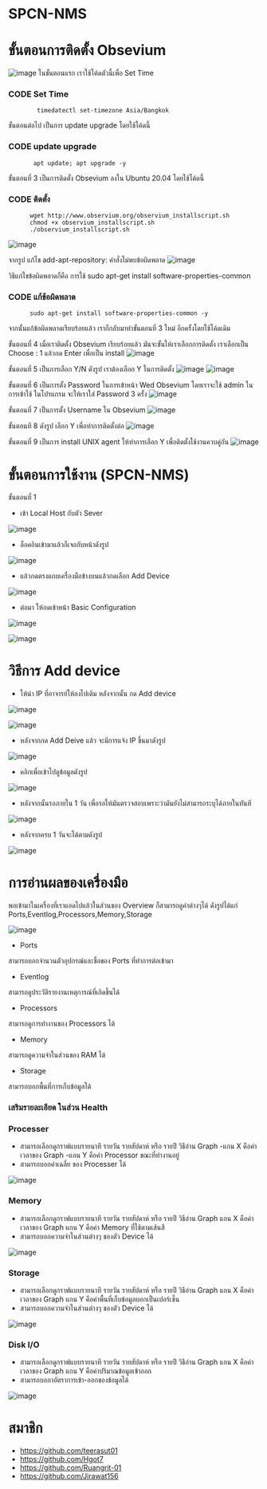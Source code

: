 # SPCN-NMS
# ขั้นตอนการติดตั้ง Obsevium
![image](https://user-images.githubusercontent.com/119155285/210497288-4df9f0f4-938b-4dae-b0d4-69c5c070b798.png)
ในขั้นตอนแรก เราใช้โค้ดตัวนี้เพื่อ Set Time
### CODE Set Time
            timedatectl set-timezone Asia/Bangkok

ขั้นตอนต่อไป เป็นการ update upgrade โดยใช้โค้ดนี้
### CODE update upgrade
           apt update; apt upgrade -y
           
ขั้นตอนที่ 3 เป็นการติดตั้ง Obsevium ลงใน Ubuntu 20.04 โดยใช้โค้ดนี้ 
### CODE ติดตั้ง
          wget http://www.observium.org/observium_installscript.sh
          chmod +x observium_installscript.sh
          ./observium_installscript.sh
        
![image](https://user-images.githubusercontent.com/119155285/210498861-de237099-84a0-4a5d-b632-ce079294aad0.png)

จากรูป แก้ไข add-apt-repository: คําสั่งไม่พบข้อผิดพลาด
  ![image](https://user-images.githubusercontent.com/119155285/210499130-0e172638-3a8a-471e-a744-1bda597af26a.png)

วิธีแก่ไขข้อผิดพลาดก็คือ การใช้ sudo apt-get install software-properties-common
### CODE  แก้ข้อผิดพลาด
          sudo apt-get install software-properties-common -y
          
จากนั้นแก้ข้อผิดพลาดเรียบร้อยแล้ว เราก็กลับมาทำขั้นตอนที่ 3 ใหม่ อีกครั้งโดยใช้โค้ดเดิม

ขั้นตอนที่ 4 เมื่อเราติดตั้ง Obsevium เรียบร้อยแล้ว มันจะขั้นให้เราเลือกการติดตั้ง เราเลือกเป็น Choose : 1 แล้วกด Enter เพื่อเป็น install 
![image](https://user-images.githubusercontent.com/119155285/210499764-91d18a5b-3fc6-4be6-872b-d891cb8cd3b8.png)

ขั้นตอนที่ 5 เป็นการเลือก Y/N ดังรูป เราต้องเลือก Y ในการติดตั้ง
![image](https://user-images.githubusercontent.com/119155285/210500031-463189ce-5cc8-4d03-88e9-056896ee80cb.png)
![image](https://user-images.githubusercontent.com/119155285/210500064-29a78df5-526c-45c2-be8c-6b22f910d6e2.png)

ขั้นตอนที่ 6 เป็นการตั้ง Password ในการเข้าหน้า Wed Obsevium โดยเราจะใช้ admin ในการเข้าใช้ ในโปรแกรม จะให้เราใส่ Password 3 ครั้ง
![image](https://user-images.githubusercontent.com/119155285/210500690-dff218a5-b6f6-40c1-a654-a4bdcdfc4907.png)

ขั้นตอนที่ 7 เป็นการตั้ง Username ใน Obsevium
![image](https://user-images.githubusercontent.com/119155285/210505941-39615174-020c-4937-b978-99fdbb3fe9bc.png)

ขั้นตอนที 8 ดังรูป เลือก Y เพื่อทำการติดตั้งต่อ
![image](https://user-images.githubusercontent.com/119155285/210503389-8c5463ef-2ffc-4fda-aa19-599c63c24e0d.png)

ขั้นตอนที่ 9 เป็นการ install UNIX agent ให้ทำการเลือก Y เพื่อติดตั้งใช้งานควบคู่กัน
![image](https://user-images.githubusercontent.com/119155285/210503716-30cd4f0e-d762-4877-8fdf-a44710ee8977.png)

# ขั้นตอนการใช้งาน (SPCN-NMS)

ขั้นตอนที่ 1
 
- เข้า Local Host กับตัว Sever 

![image](https://user-images.githubusercontent.com/117635686/210507928-41fc3f3a-35a5-43e7-9b21-079cd419e863.png)

- ล็อคอินเข้ามาแล้วก็เจอกับหน้าดังรูป

![image](https://user-images.githubusercontent.com/117635686/210508426-e99621b6-9c61-457d-acb5-a428c9a86c82.png)

- แล้วกดตรงแถบเครื่องมือข้างบนแล้วกดเลือก Add Device

![image](https://user-images.githubusercontent.com/117635686/210508646-14af7521-8bc7-4178-b625-3720085bb463.png)

- ต่อมา ให้กดเข้าหน้า Basic Configuration

![image](https://user-images.githubusercontent.com/117635686/210508835-4a5cea6f-70bc-45ac-8cec-a729fed27930.png)

![image](https://user-images.githubusercontent.com/117635686/210509070-3d1be511-615b-43dd-8ffa-6d0ec4d8aa69.png)
# วิธีการ Add device

- ให้นำ IP ที่อาจารย์ให้ลงไปเติม หลังจากนั้น กด Add device

![image](https://user-images.githubusercontent.com/117635686/210510698-7ef57202-1af9-4b51-ac2a-c5c8425c1f5f.png)

![image](https://user-images.githubusercontent.com/117635686/210509352-650adbf0-f093-46f5-9a69-afb2e6f61b5b.png)

- หลังจากกด Add Deive แล้ว จะมีการแจ้ง IP ขึ้นมาดังรูป

![image](https://user-images.githubusercontent.com/117635686/210509660-2eb636d3-6413-4001-ab0e-24a5ba4e69dd.png)

- คลิกเพื่อเข้าไปดูข้อมูลดังรูป

![image](https://user-images.githubusercontent.com/117635686/210509885-a554c116-a047-4f17-a86b-577347304cd6.png)

- หลังจากนั้นรอภายใน 1 วัน เพื่อรอให้มันตรวจสอบเพราะว่ามันยังไม่สามารถระบุได้ภายในทันที

![image](https://user-images.githubusercontent.com/117635686/210510186-b2e6c0e1-8da1-44c5-b49f-6e372c28d0d9.png)

- หลังจากครบ 1 วันจะได้ตามดังรูป

![image](https://user-images.githubusercontent.com/117635686/210831155-fe086e22-ff10-48b7-9a4a-63564325947c.png)

# การอ่านผลของเครื่องมือ

พอเข้ามาในเครื่องที่เราแอดไปแล้วในส่วนของ Overview ก็สามารถดูค่าต่างๆได้ ดังรูปได้แก่ Ports,Eventlog,Processors,Memory,Storage

![image](https://user-images.githubusercontent.com/117635686/210832336-4e51b4ae-28f8-4dc7-9149-54a9ee42dd31.png)

  - Ports

สามารถบอกจำนวนตัวอุปกรณ์และชื่อของ Ports ที่ทำการต่อเข้ามา  
  
  - Eventlog

สามารถดูประวัติรายงานเหตุการณ์ที่เกิดขึ้นได้

  - Processors

สามารถดูการทำงานของ Processors ได้
 
  - Memory

สามารถดูความจำในส่วนของ RAM ได้

  - Storage

สามารถบอกพื้นที่การเก็บข้อมูลได้ 

### เสริมรายละเอียด ในส่วน Health
### Processer
- สามารถเลือกดูกราฟแบบรายนาที รายวัน รายสัปดาห์ หรือ รายปี
   วิธีอ่าน Graph
     -แกน X คือค่าเวลาของ Graph
     -แกน Y คือค่า Processor ขณะที่ทำงานอยู่
- สามารถบอกค่าเฉลี่ย ของ Processer ได้ 

![image](https://user-images.githubusercontent.com/119155285/211134261-0bbb65af-f49b-488e-a060-51ca33b11ce9.png)

### Memory
- สามารถเลือกดูกราฟแบบรายนาที รายวัน รายสัปดาห์ หรือ รายปี
   วิธีอ่าน Graph
     แกน X คือค่าเวลาของ Graph
     แกน Y คือค่า Memory ที่ใช้ตามเส้นสี
- สามารถบอกความจำในส่วนต่างๆ ของตัว Device ได้ 

![image](https://user-images.githubusercontent.com/119155285/211134469-a652e9d7-8773-43db-b0e1-e7409eb5cc7e.png)

### Storage
- สามารถเลือกดูกราฟแบบรายนาที รายวัน รายสัปดาห์ หรือ รายปี
   วิธีอ่าน Graph
     แกน X คือค่าเวลาของ Graph
     แกน Y คือค่าพื้นที่เก็บข้อมูลบอกเป็นเปอร์เซ็น 
- สามารถบอกความจำในส่วนต่างๆ ของตัว Device ได้ 
  

![image](https://user-images.githubusercontent.com/119155285/211134574-fa2284b3-2c3d-4973-b49d-1e28a5edac55.png)

### Disk I/O
- สามารถเลือกดูกราฟแบบรายนาที รายวัน รายสัปดาห์ หรือ รายปี
   วิธีอ่าน Graph
     แกน X คือค่าเวลาของ Graph
     แกน Y คือค่าปริมาณข้อมูลเข้าออก 
- สามารถบอกาอัตราการเข้า-ออกของข้อมูลได้ 

![image](https://user-images.githubusercontent.com/119155285/211134615-1cf2c681-fecc-48fb-88b6-671521490a34.png)

# สมาชิก
- https://github.com/teerasut01
- https://github.com/Hgot7
- https://github.com/Ruangrit-01
- https://github.com/Jirawat156




